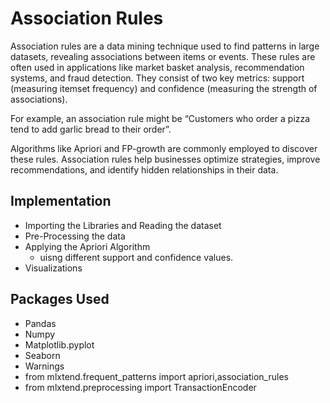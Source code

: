# Association Rules
Association rules are a data mining technique used to find patterns in large datasets, revealing associations between items or events. 
These rules are often used in applications like market basket analysis, recommendation systems, and fraud detection. 
They consist of two key metrics: support (measuring itemset frequency) and confidence (measuring the strength of associations). 

For example, an association rule might be “Customers who order a pizza tend to add garlic bread to their order”. 

Algorithms like Apriori and FP-growth are commonly employed to discover these rules. Association rules help businesses optimize strategies, improve recommendations, and identify hidden relationships in their data.

## Implementation
- Importing the Libraries and Reading the dataset
- Pre-Processing the data
-  Applying the Apriori Algorithm
    - uisng different support and confidence values.
- Visualizations

## Packages Used
- Pandas
- Numpy
- Matplotlib.pyplot
- Seaborn
- Warnings
- from mlxtend.frequent_patterns import apriori,association_rules
- from mlxtend.preprocessing import TransactionEncoder
